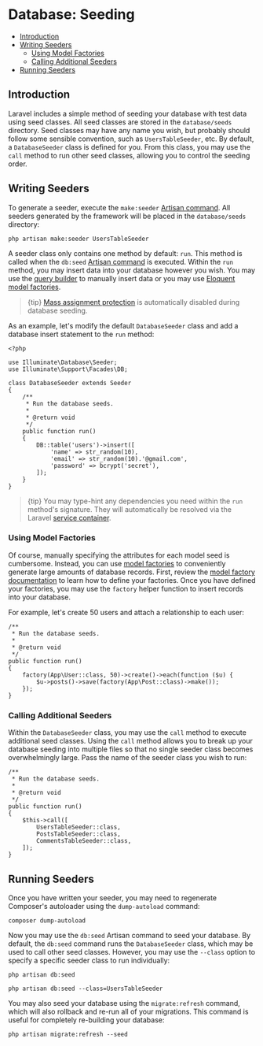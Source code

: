 # Database: Seeding

- [Introduction](#introduction)
- [Writing Seeders](#writing-seeders)
    - [Using Model Factories](#using-model-factories)
    - [Calling Additional Seeders](#calling-additional-seeders)
- [Running Seeders](#running-seeders)

<a name="introduction"></a>
## Introduction

Laravel includes a simple method of seeding your database with test data using seed classes. All seed classes are stored in the `database/seeds` directory. Seed classes may have any name you wish, but probably should follow some sensible convention, such as `UsersTableSeeder`, etc. By default, a `DatabaseSeeder` class is defined for you. From this class, you may use the `call` method to run other seed classes, allowing you to control the seeding order.

<a name="writing-seeders"></a>
## Writing Seeders

To generate a seeder, execute the `make:seeder` [Artisan command](artisan.md). All seeders generated by the framework will be placed in the `database/seeds` directory:

    php artisan make:seeder UsersTableSeeder

A seeder class only contains one method by default: `run`. This method is called when the `db:seed` [Artisan command](artisan.md) is executed. Within the `run` method, you may insert data into your database however you wish. You may use the [query builder](queries.md) to manually insert data or you may use [Eloquent model factories](database-testing.md#writing-factories).

> {tip} [Mass assignment protection](eloquent.md#mass-assignment) is automatically disabled during database seeding.

As an example, let's modify the default `DatabaseSeeder` class and add a database insert statement to the `run` method:

    <?php

    use Illuminate\Database\Seeder;
    use Illuminate\Support\Facades\DB;

    class DatabaseSeeder extends Seeder
    {
        /**
         * Run the database seeds.
         *
         * @return void
         */
        public function run()
        {
            DB::table('users')->insert([
                'name' => str_random(10),
                'email' => str_random(10).'@gmail.com',
                'password' => bcrypt('secret'),
            ]);
        }
    }

> {tip} You may type-hint any dependencies you need within the `run` method's signature. They will automatically be resolved via the Laravel [service container](container.md).

<a name="using-model-factories"></a>
### Using Model Factories

Of course, manually specifying the attributes for each model seed is cumbersome. Instead, you can use [model factories](database-testing.md#writing-factories) to conveniently generate large amounts of database records. First, review the [model factory documentation](database-testing.md#writing-factories) to learn how to define your factories. Once you have defined your factories, you may use the `factory` helper function to insert records into your database.

For example, let's create 50 users and attach a relationship to each user:

    /**
     * Run the database seeds.
     *
     * @return void
     */
    public function run()
    {
        factory(App\User::class, 50)->create()->each(function ($u) {
            $u->posts()->save(factory(App\Post::class)->make());
        });
    }

<a name="calling-additional-seeders"></a>
### Calling Additional Seeders

Within the `DatabaseSeeder` class, you may use the `call` method to execute additional seed classes. Using the `call` method allows you to break up your database seeding into multiple files so that no single seeder class becomes overwhelmingly large. Pass the name of the seeder class you wish to run:

    /**
     * Run the database seeds.
     *
     * @return void
     */
    public function run()
    {
        $this->call([
            UsersTableSeeder::class,
            PostsTableSeeder::class,
            CommentsTableSeeder::class,
        ]);
    }

<a name="running-seeders"></a>
## Running Seeders

Once you have written your seeder, you may need to regenerate Composer's autoloader using the `dump-autoload` command:

    composer dump-autoload

Now you may use the `db:seed` Artisan command to seed your database. By default, the `db:seed` command runs the `DatabaseSeeder` class, which may be used to call other seed classes. However, you may use the `--class` option to specify a specific seeder class to run individually:

    php artisan db:seed

    php artisan db:seed --class=UsersTableSeeder

You may also seed your database using the `migrate:refresh` command, which will also rollback and re-run all of your migrations. This command is useful for completely re-building your database:

    php artisan migrate:refresh --seed
